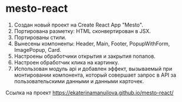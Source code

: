 # mesto-react
1. Создан новый проект на Create React App "Mesto".
2. Портирована разметку: HTML сконвертирован в JSX.
3. Портированы стили.
4. Вынесены компоненты: Header, Main, Footer, PopupWithForm, ImagePopup, Card.
5. Настроены обработчики открытия и закрытия попапов.
6. Настроен обработчик клика на картинку.
7. Использован модуль api и добавлен эффект, вызываемый при монтировании компонента, который совершает запрос в API за пользовательскими данными и данными карточек.

Ссылка на проект https://ekaterinamanuilova.github.io/mesto-react/